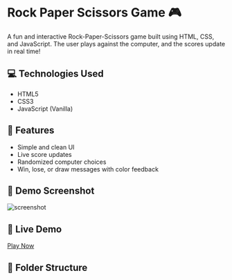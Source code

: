 # Rock Paper Scissors Game 🎮

A fun and interactive Rock-Paper-Scissors game built using HTML, CSS, and JavaScript. The user plays against the computer, and the scores update in real time!

## 💻 Technologies Used
- HTML5
- CSS3
- JavaScript (Vanilla)

## 🚀 Features
- Simple and clean UI
- Live score updates
- Randomized computer choices
- Win, lose, or draw messages with color feedback

## 📸 Demo Screenshot
![screenshot](./screenshot.png)

## 🔗 Live Demo
[Play Now](https://yogeshsangam.github.io/rock-paper-scissors/) <!-- Update this link -->

## 📁 Folder Structure
